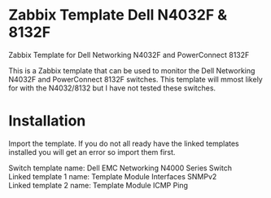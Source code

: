 # Zabbix Template Dell N4032F & 8132F
Zabbix Template for Dell Networking N4032F and PowerConnect 8132F

This is a Zabbix template that can be used to monitor the Dell Networking N4032F and PowerConnect 8132F switches. This template will mmost likely for with the N4032/8132 but I have not tested these switches.

# Installation
Import the template. If you do not all ready have the linked templates installed you will get an error so import them first.

Switch template name: Dell EMC Networking N4000 Series Switch<br>
Linked template 1 name: Template Module Interfaces SNMPv2<br>
Linked template 2 name: Template Module ICMP Ping<br>

